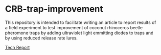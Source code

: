 # CRB-trap-improvement

This repository is intended to facilitate writing an article to report results of a field experiment to test improvement of coconut rhinoceros beetle pheromone traps by adding ultraviolet light emmitting diodes to traps and by using reduced release rate lures.

[Tech Report](https://github.com/aubreymoore/CRB-trap-improvement/blob/master/2013-11-06A%20improvedPheromoneTraps/improvedPheromoneTraps.pdf)
